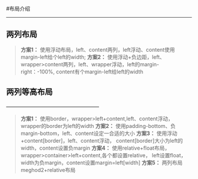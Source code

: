 #布局介绍
________________
## 两列布局
> **方案1：**
  使用浮动布局，left、content两列，left浮动、content使用margin-left给个left的width;
**方案2：**
  使用浮动+负边距，left、wrapper>content两列，left、wrapper浮动，left的margin-right：-100%,
content有个margin-left给left的width

## 两列等高布局
——————————————————
> **方案1：**
  使用border，wrapper>left+content,left、content浮动，wrapper的border为left的width
> **方案2：**
  使用padding-bottom、负margin-bottom，left、content设定一合适的大小
> **方案3：**
  使用浮动+content[border]，left、content浮动，
content[border]大小为left的width，content设置负margin
> **方案4：**
  使用relative+float布局，wrapper>container>left+content,各个都设置relative，
left设置float，width为负margin，content设置margin=left[width]
> **方案5：**
  两列布局meghod2+relative布局 
